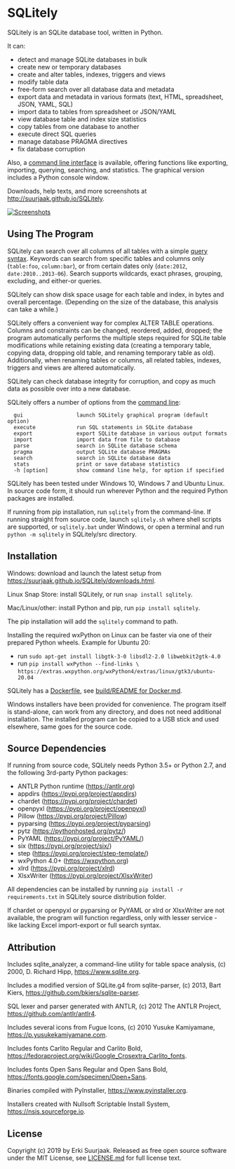 SQLitely
========

SQLitely is an SQLite database tool, written in Python.

It can:

- detect and manage SQLite databases in bulk
- create new or temporary databases
- create and alter tables, indexes, triggers and views
- modify table data
- free-form search over all database data and metadata
- export data and metadata in various formats (text, HTML, spreadsheet, JSON, YAML, SQL)
- import data to tables from spreadsheet or JSON/YAML
- view database table and index size statistics
- copy tables from one database to another
- execute direct SQL queries
- manage database PRAGMA directives
- fix database corruption

Also, a [command line interface](https://suurjaak.github.io/SQLitely/help.html#commandline)
is available, offering functions like exporting, importing, querying, searching, and statistics.
The graphical version includes a Python console window.

Downloads, help texts, and more screenshots at
http://suurjaak.github.io/SQLitely.

[![Screenshots](https://raw.github.com/suurjaak/SQLitely/gh-pages/img/th_collage.png)](https://raw.github.com/suurjaak/SQLitely/gh-pages/img/collage.png)


Using The Program
-----------------

SQLitely can search over all columns of all tables with a simple
[query syntax](http://suurjaak.github.io/SQLitely/help.html).
Keywords can search from specific tables and columns only
(`table:foo`, `column:bar`), or from certain dates only 
(`date:2012`, `date:2010..2013-06`). Search supports 
wildcards, exact phrases, grouping, excluding, and either-or queries.

SQLitely can show disk space usage for each table and index,
in bytes and overall percentage. (Depending on the size of the database,
this analysis can take a while.)

SQLitely offers a convenient way for complex ALTER TABLE operations.
Columns and constraints can be changed, reordered, added, dropped;
the program automatically performs the multiple steps required for SQLite table
modifications while retaining existing data (creating a temporary table,
copying data, dropping old table, and renaming temporary table as old).
Additionally, when renaming tables or columns, all related tables, indexes,
triggers and views are altered automatically.

SQLitely can check database integrity for corruption, and copy as much data
as possible over into a new database.

SQLitely offers a number of options from the
[command line](https://suurjaak.github.io/SQLitely/help.html#commandline):
```
  gui                 launch SQLitely graphical program (default option)
  execute             run SQL statements in SQLite database
  export              export SQLite database in various output formats
  import              import data from file to database
  parse               search in SQLite database schema
  pragma              output SQLite database PRAGMAs
  search              search in SQLite database data
  stats               print or save database statistics
  -h [option]         show command line help, for option if specified
```

SQLitely has been tested under Windows 10, Windows 7 and Ubuntu Linux.
In source code form, it should run wherever Python and the required 
Python packages are installed.

If running from pip installation, run `sqlitely` from the command-line. 
If running straight from source code, launch `sqlitely.sh` where shell 
scripts are supported, or `sqlitely.bat` under Windows, or open 
a terminal and run `python -m sqlitely` in SQLitely/src directory.


Installation
------------

Windows: download and launch the latest setup from
https://suurjaak.github.io/SQLitely/downloads.html.

Linux Snap Store: install SQLitely, or run
`snap install sqlitely`.

Mac/Linux/other: install Python and pip, run `pip install sqlitely`.

The pip installation will add the `sqlitely` command to path.

Installing the required wxPython on Linux can be faster via one of their
prepared Python wheels. Example for Ubuntu 20:

* run `sudo apt-get install libgtk-3-0 libsdl2-2.0 libwebkit2gtk-4.0`
* run `pip install wxPython --find-links \` 
      `https://extras.wxpython.org/wxPython4/extras/linux/gtk3/ubuntu-20.04`

SQLitely has a [Dockerfile](Dockerfile), see
[build/README for Docker.md](build/README%20for%20Docker.md).

Windows installers have been provided for convenience. The program itself 
is stand-alone, can work from any directory, and does not need additional
installation. The installed program can be copied to a USB stick and used
elsewhere, same goes for the source code.


Source Dependencies
-------------------

If running from source code, SQLitely needs Python 3.5+ or Python 2.7,
and the following 3rd-party Python packages:

- ANTLR Python runtime (https://antlr.org)
- appdirs (https://pypi.org/project/appdirs)
- chardet (https://pypi.org/project/chardet)
- openpyxl (https://pypi.org/project/openpyxl)
- Pillow (https://pypi.org/project/Pillow)
- pyparsing (https://pypi.org/project/pyparsing)
- pytz (https://pythonhosted.org/pytz/)
- PyYAML (https://pypi.org/project/PyYAML/)
- six (https://pypi.org/project/six/)
- step (https://pypi.org/project/step-template/)
- wxPython 4.0+ (https://wxpython.org)
- xlrd (https://pypi.org/project/xlrd)
- XlsxWriter (https://pypi.org/project/XlsxWriter)

All dependencies can be installed by running `pip install -r requirements.txt`
in SQLitely source distribution folder.

If chardet or openpyxl or pyparsing or PyYAML or xlrd or XlsxWriter are not available,
the program will function regardless, only with lesser service - 
like lacking Excel import-export or full search syntax.


Attribution
-----------

Includes sqlite_analyzer, a command-line utility for table space analysis,
(c) 2000, D. Richard Hipp, https://www.sqlite.org.

Includes a modified version of SQLite.g4 from sqlite-parser,
(c) 2013, Bart Kiers, https://github.com/bkiers/sqlite-parser.

SQL lexer and parser generated with ANTLR,
(c) 2012 The ANTLR Project, https://github.com/antlr/antlr4.

Includes several icons from Fugue Icons,
(c) 2010 Yusuke Kamiyamane, https://p.yusukekamiyamane.com.

Includes fonts Carlito Regular and Carlito Bold,
https://fedoraproject.org/wiki/Google_Crosextra_Carlito_fonts.

Includes fonts Open Sans Regular and Open Sans Bold,
https://fonts.google.com/specimen/Open+Sans.

Binaries compiled with PyInstaller, https://www.pyinstaller.org.

Installers created with Nullsoft Scriptable Install System,
https://nsis.sourceforge.io.


License
-------

Copyright (c) 2019 by Erki Suurjaak.
Released as free open source software under the MIT License,
see [LICENSE.md](LICENSE.md) for full license text.
